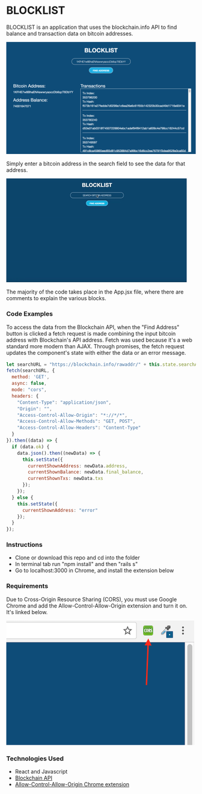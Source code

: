 # BLOCKLIST

BLOCKLIST is an application that uses the blockchain.info API to find balance and transaction data on bitcoin addresses.

![alt text](./app/assets/images/blocklist_main.png)

Simply enter a bitcoin address in the search field to see the data for that address.

![alt text](./app/assets/images/blocklist.gif)

The majority of the code takes place in the App.jsx file, where there are comments to explain the various blocks.

### Code Examples
To access the data from the Blockchain API, when the "Find Address" button is clicked a fetch request is made combining the input bitcoin address with Blockchain's API address. Fetch was used because it's a web standard more modern than AJAX. Through promises, the fetch request updates the component's state with either the data or an error message.

```javascript
let searchURL = "https://blockchain.info/rawaddr/" + this.state.searchAddress;
fetch(searchURL, {
  method: 'GET',
  async: false,
  mode: "cors",
  headers: {
    "Content-Type": "application/json",
    "Origin": "",
    "Access-Control-Allow-Origin": "*://*/*",
    "Access-Control-Allow-Methods": "GET, POST",
    "Access-Control-Allow-Headers": "Content-Type"
  }
}).then((data) => {
  if (data.ok) {
    data.json().then((newData) => {
      this.setState({
        currentShownAddress: newData.address,
        currentShownBalance: newData.final_balance,
        currentShownTxs: newData.txs
      });
    });
  } else {
    this.setState({
      currentShownAddress: "error"
    });
  }
});
```

### Instructions
- Clone or download this repo and cd into the folder
- In terminal tab run "npm install" and then "rails s"
- Go to localhost:3000 in Chrome, and install the extension below

### Requirements
Due to Cross-Origin Resource Sharing (CORS), you must use Google Chrome and add the Allow-Control-Allow-Origin extension and turn it on. It's linked below.

![alt text](./app/assets/images/acao.png)


### Technologies Used
- React and Javascript
- [Blockchain API](https://blockchain.info/api/blockchain_api)
- [Allow-Control-Allow-Origin Chrome extension](https://chrome.google.com/webstore/detail/allow-control-allow-origi/nlfbmbojpeacfghkpbjhddihlkkiljbi?utm_source=chrome-app-launcher-info-dialog)
